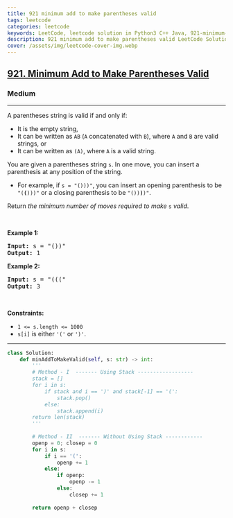 ```yaml
---
title: 921 minimum add to make parentheses valid
tags: leetcode
categories: leetcode
keywords: LeetCode, leetcode solution in Python3 C++ Java, 921-minimum-add-to-make-parentheses-valid solution
description: 921 minimum add to make parentheses valid LeetCode Solution Explained
cover: /assets/img/leetcode-cover-img.webp
---
```





<h2><a href="https://leetcode.com/problems/minimum-add-to-make-parentheses-valid/">921. Minimum Add to Make Parentheses Valid</a></h2><h3>Medium</h3><hr><div><p>A parentheses string is valid if and only if:</p>

<ul>
	<li>It is the empty string,</li>
	<li>It can be written as <code>AB</code> (<code>A</code> concatenated with <code>B</code>), where <code>A</code> and <code>B</code> are valid strings, or</li>
	<li>It can be written as <code>(A)</code>, where <code>A</code> is a valid string.</li>
</ul>

<p>You are given a parentheses string <code>s</code>. In one move, you can insert a parenthesis at any position of the string.</p>

<ul>
	<li>For example, if <code>s = "()))"</code>, you can insert an opening parenthesis to be <code>"(<strong>(</strong>)))"</code> or a closing parenthesis to be <code>"())<strong>)</strong>)"</code>.</li>
</ul>

<p>Return <em>the minimum number of moves required to make </em><code>s</code><em> valid</em>.</p>

<p>&nbsp;</p>
<p><strong>Example 1:</strong></p>

<pre><strong>Input:</strong> s = "())"
<strong>Output:</strong> 1
</pre>

<p><strong>Example 2:</strong></p>

<pre><strong>Input:</strong> s = "((("
<strong>Output:</strong> 3
</pre>

<p>&nbsp;</p>
<p><strong>Constraints:</strong></p>

<ul>
	<li><code>1 &lt;= s.length &lt;= 1000</code></li>
	<li><code>s[i]</code> is either <code>'('</code> or <code>')'</code>.</li>
</ul>
</div>

---




```python
class Solution:
    def minAddToMakeValid(self, s: str) -> int:
        '''
        # Method - I  ------- Using Stack ------------------
        stack = []
        for i in s:
            if stack and i == ')' and stack[-1] == '(':
                stack.pop()
            else:
                stack.append(i)
        return len(stack)
        '''
    
        # Method - II  ------- Without Using Stack ------------
        openp = 0; closep = 0
        for i in s:
            if i == '(':
                openp += 1
            else:
                if openp:
                    openp -= 1
                else:
                    closep += 1
        
        return openp + closep
```
